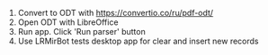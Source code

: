 1. Convert to ODT with https://convertio.co/ru/pdf-odt/
2. Open ODT with LibreOffice
3. Run app. Click 'Run parser' button
4. Use LRMirBot tests desktop app for clear and insert new records